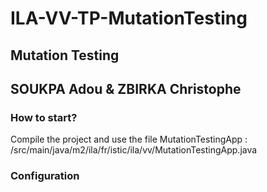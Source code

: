 # ILA-VV-TP-MutationTesting

## Mutation Testing

## SOUKPA Adou & ZBIRKA Christophe


### How to start?

Compile the project and use the file MutationTestingApp : 
/src/main/java/m2/ila/fr/istic/ila/vv/MutationTestingApp.java

### Configuration
